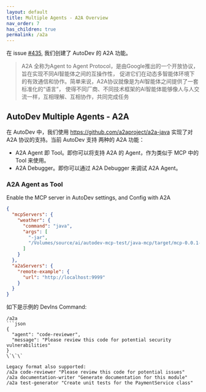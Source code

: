 ```yaml
---
layout: default
title: Multiple Agents - A2A Overview
nav_order: 7
has_children: true
permalink: /a2a
---
```


在 issue [#435](https://github.com/unit-mesh/auto-dev/issues/435), 我们创建了 AutoDev 的 A2A 功能。

> A2A 全称为Agent to Agent Protocol，是由Google推出的一个开放协议，旨在实现不同AI智能体之间的互操作性，
> 促进它们在动态多智能体环境下的有效通信和协作。简单来说，A2A协议就像是为AI智能体之间提供了一套标准化的“语言”，
> 使得不同厂商、不同技术框架的AI智能体能够像人与人交流一样，互相理解、互相协作，共同完成任务

## AutoDev Multiple Agents - A2A 

在 AutoDev 中，我们使用 https://github.com/a2aproject/a2a-java 实现了对 A2A 协议的支持。当前 AutoDev 支持
两种的 A2A 功能：

- A2A Agent 即 Tool。即你可以将支持 A2A 的 Agent，作为类似于 MCP 中的 Tool 来使用。
- A2A Debugger。即你可以通过 A2A Debugger 来调试 A2A Agent。

### A2A Agent as Tool

Enable the MCP server in AutoDev settings, and Config with A2A

```JSON
{
  "mcpServers": {
    "weather": {
      "command": "java",
      "args": [
        "-jar",
        "/Volumes/source/ai/autodev-mcp-test/java-mcp/target/mcp-0.0.1-SNAPSHOT.jar"
      ]
    }
  },
  "a2aServers": {
    "remote-example": {
      "url": "http://localhost:9999"
    }
  }
}
```

如下是示例的 DevIns Command:

```devin
/a2a
```json
{
  "agent": "code-reviewer",
  "message": "Please review this code for potential security vulnerabilities"
}
\`\`\`

Legacy format also supported:
/a2a code-reviewer "Please review this code for potential issues"
/a2a documentation-writer "Generate documentation for this module"
/a2a test-generator "Create unit tests for the PaymentService class"
```